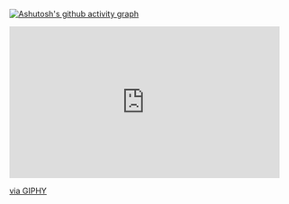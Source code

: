 [![Ashutosh's github activity graph](https://github-readme-activity-graph.vercel.app/graph?username=nishantsinghraghuvanshi&bg_color=47e1ae&color=000000&line=ff0000&point=ff0000&area=true&hide_border=true)](https://github.com/ashutosh00710/github-readme-activity-graph)
<iframe src="https://giphy.com/embed/OFQWW5Ae5RY7enBB4n" width="480" height="270" frameBorder="0" class="giphy-embed" allowFullScreen></iframe><p><a href="https://giphy.com/gifs/rockstargames-rdr-red-dead-john-marston-OFQWW5Ae5RY7enBB4n">via GIPHY</a></p>
